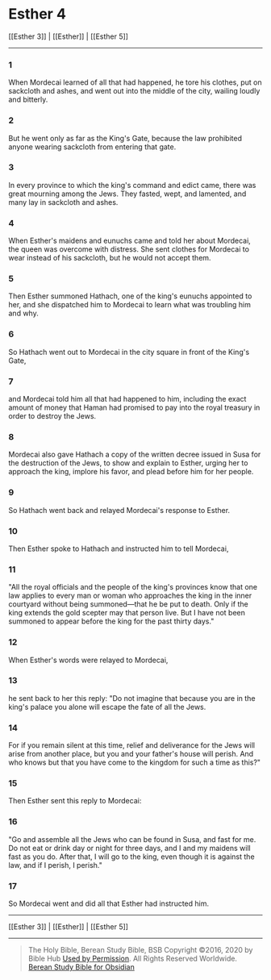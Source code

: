 # Esther 4

[[Esther 3]] | [[Esther]] | [[Esther 5]]

---

### 1
When Mordecai learned of all that had happened, he tore his clothes, put on sackcloth and ashes, and went out into the middle of the city, wailing loudly and bitterly.

### 2
But he went only as far as the King's Gate, because the law prohibited anyone wearing sackcloth from entering that gate.

### 3
In every province to which the king's command and edict came, there was great mourning among the Jews. They fasted, wept, and lamented, and many lay in sackcloth and ashes.

### 4
When Esther's maidens and eunuchs came and told her about Mordecai, the queen was overcome with distress. She sent clothes for Mordecai to wear instead of his sackcloth, but he would not accept them.

### 5
Then Esther summoned Hathach, one of the king's eunuchs appointed to her, and she dispatched him to Mordecai to learn what was troubling him and why.

### 6
So Hathach went out to Mordecai in the city square in front of the King's Gate,

### 7
and Mordecai told him all that had happened to him, including the exact amount of money that Haman had promised to pay into the royal treasury in order to destroy the Jews.

### 8
Mordecai also gave Hathach a copy of the written decree issued in Susa for the destruction of the Jews, to show and explain to Esther, urging her to approach the king, implore his favor, and plead before him for her people.

### 9
So Hathach went back and relayed Mordecai's response to Esther.

### 10
Then Esther spoke to Hathach and instructed him to tell Mordecai,

### 11
"All the royal officials and the people of the king's provinces know that one law applies to every man or woman who approaches the king in the inner courtyard without being summoned—that he be put to death. Only if the king extends the gold scepter may that person live. But I have not been summoned to appear before the king for the past thirty days."

### 12
When Esther's words were relayed to Mordecai,

### 13
he sent back to her this reply: "Do not imagine that because you are in the king's palace you alone will escape the fate of all the Jews.

### 14
For if you remain silent at this time, relief and deliverance for the Jews will arise from another place, but you and your father's house will perish. And who knows but that you have come to the kingdom for such a time as this?"

### 15
Then Esther sent this reply to Mordecai:

### 16
"Go and assemble all the Jews who can be found in Susa, and fast for me. Do not eat or drink day or night for three days, and I and my maidens will fast as you do. After that, I will go to the king, even though it is against the law, and if I perish, I perish."

### 17
So Mordecai went and did all that Esther had instructed him.

---

[[Esther 3]] | [[Esther]] | [[Esther 5]]

---

> The Holy Bible, Berean Study Bible, BSB
> Copyright &copy;2016, 2020 by Bible Hub
> [Used by Permission](https://berean.bible/terms.htm). All Rights Reserved Worldwide.
> [Berean Study Bible for Obsidian](https://github.com/gapmiss/berean-study-bible-for-obsidian)


